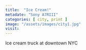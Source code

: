 ```yaml
---
title:  "Ice Cream!"
metadate: "Sony A7RIII"
categories: [ city, print ]
image: "/assets/images/city1.jpg"
visit: 
---
```

Ice cream truck at downtown NYC